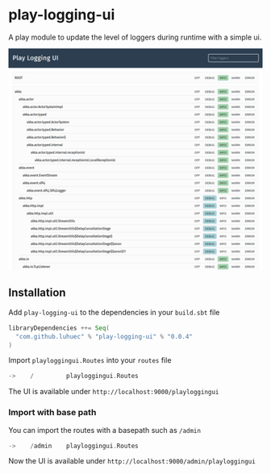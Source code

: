# play-logging-ui

A play module to update the level of loggers during runtime with a simple ui.

![alt text](screenshot.png)


## Installation

Add `play-logging-ui` to the dependencies in your `build.sbt` file
```scala
libraryDependencies ++= Seq(
  "com.github.luhuec" % "play-logging-ui" % "0.0.4"
)
```

Import `playloggingui.Routes` into your `routes` file 
```scala
->    /         playloggingui.Routes
```

The UI is available under `http://localhost:9000/playloggingui`

### Import with base path

You can import the routes with a basepath such as `/admin`
```scala
->    /admin    playloggingui.Routes
```

Now the UI is available under `http://localhost:9000/admin/playloggingui`

